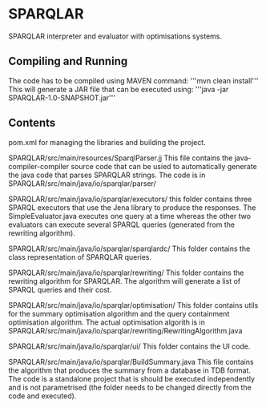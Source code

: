 # SPARQLAR
SPARQLAR interpreter and evaluator with optimisations systems.


## Compiling and Running
The code has to be compiled using MAVEN command:
'''mvn clean install'''
This will generate a JAR file that can be executed using:
'''java -jar SPARQLAR-1.0-SNAPSHOT.jar'''

## Contents
pom.xml for managing the libraries and building the project.

SPARQLAR/src/main/resources/SparqlParser.jj  This file contains the java-compiler-compiler source code that can be usied to automatically generate 
the java code that parses SPARQLAR strings. The code is in SPARQLAR/src/main/java/io/sparqlar/parser/

SPARQLAR/src/main/java/io/sparqlar/executors/ this folder contains three SPARQL executors that use the Jena library to produce the responses.
The SimpleEvaluator.java executes one query at a time whereas the other two evaluators can execute several SPARQL queries (generated from the rewriting algorithm).

SPARQLAR/src/main/java/io/sparqlar/sparqlardc/ This folder contains the class representation of SPARQLAR queries.

SPARQLAR/src/main/java/io/sparqlar/rewriting/ This folder contains the rewriting algorithm for SPARQLAR. The algorithm will generate a list of SPARQL queries and their cost.

SPARQLAR/src/main/java/io/sparqlar/optimisation/ This folder contains utils for the summary optimisation algorithm and the query containment optimisation algorithm.
The actual optimisation algorith is in SPARQLAR/src/main/java/io/sparqlar/rewriting/RewritingAlgorithm.java 

SPARQLAR/src/main/java/io/sparqlar/ui/ This folder contains the UI code.

SPARQLAR/src/main/java/io/sparqlar/BuildSummary.java This file contains the algorithm that produces the summary from a database in TDB format. 
The code is a standalone project that is should be executed independently and is not parametrised (the folder needs to be changed directly from the code and executed).
